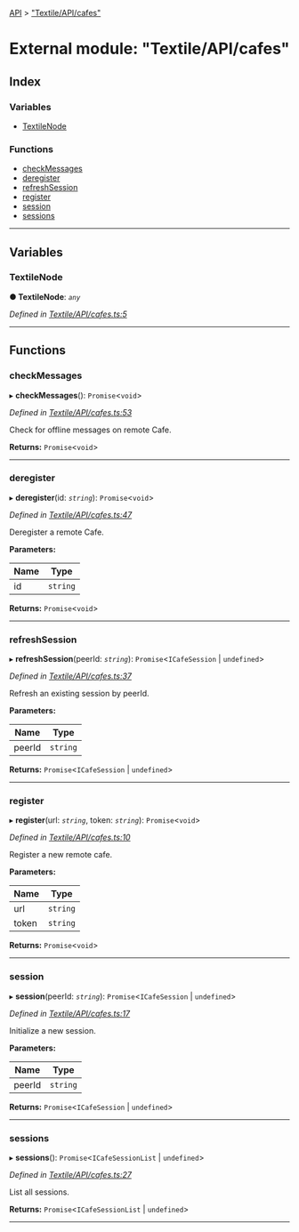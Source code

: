 [API](../README.md) > ["Textile/API/cafes"](../modules/_textile_api_cafes_.md)

# External module: "Textile/API/cafes"

## Index

### Variables

* [TextileNode](_textile_api_cafes_.md#textilenode)

### Functions

* [checkMessages](_textile_api_cafes_.md#checkmessages)
* [deregister](_textile_api_cafes_.md#deregister)
* [refreshSession](_textile_api_cafes_.md#refreshsession)
* [register](_textile_api_cafes_.md#register)
* [session](_textile_api_cafes_.md#session)
* [sessions](_textile_api_cafes_.md#sessions)

---

## Variables

<a id="textilenode"></a>

###  TextileNode

**● TextileNode**: *`any`*

*Defined in [Textile/API/cafes.ts:5](https://github.com/textileio/react-native-sdk/blob/912c704/lib/Textile/API/cafes.ts#L5)*

___

## Functions

<a id="checkmessages"></a>

###  checkMessages

▸ **checkMessages**(): `Promise`<`void`>

*Defined in [Textile/API/cafes.ts:53](https://github.com/textileio/react-native-sdk/blob/912c704/lib/Textile/API/cafes.ts#L53)*

Check for offline messages on remote Cafe.

**Returns:** `Promise`<`void`>

___
<a id="deregister"></a>

###  deregister

▸ **deregister**(id: *`string`*): `Promise`<`void`>

*Defined in [Textile/API/cafes.ts:47](https://github.com/textileio/react-native-sdk/blob/912c704/lib/Textile/API/cafes.ts#L47)*

Deregister a remote Cafe.

**Parameters:**

| Name | Type |
| ------ | ------ |
| id | `string` |

**Returns:** `Promise`<`void`>

___
<a id="refreshsession"></a>

###  refreshSession

▸ **refreshSession**(peerId: *`string`*): `Promise`<`ICafeSession` \| `undefined`>

*Defined in [Textile/API/cafes.ts:37](https://github.com/textileio/react-native-sdk/blob/912c704/lib/Textile/API/cafes.ts#L37)*

Refresh an existing session by peerId.

**Parameters:**

| Name | Type |
| ------ | ------ |
| peerId | `string` |

**Returns:** `Promise`<`ICafeSession` \| `undefined`>

___
<a id="register"></a>

###  register

▸ **register**(url: *`string`*, token: *`string`*): `Promise`<`void`>

*Defined in [Textile/API/cafes.ts:10](https://github.com/textileio/react-native-sdk/blob/912c704/lib/Textile/API/cafes.ts#L10)*

Register a new remote cafe.

**Parameters:**

| Name | Type |
| ------ | ------ |
| url | `string` |
| token | `string` |

**Returns:** `Promise`<`void`>

___
<a id="session"></a>

###  session

▸ **session**(peerId: *`string`*): `Promise`<`ICafeSession` \| `undefined`>

*Defined in [Textile/API/cafes.ts:17](https://github.com/textileio/react-native-sdk/blob/912c704/lib/Textile/API/cafes.ts#L17)*

Initialize a new session.

**Parameters:**

| Name | Type |
| ------ | ------ |
| peerId | `string` |

**Returns:** `Promise`<`ICafeSession` \| `undefined`>

___
<a id="sessions"></a>

###  sessions

▸ **sessions**(): `Promise`<`ICafeSessionList` \| `undefined`>

*Defined in [Textile/API/cafes.ts:27](https://github.com/textileio/react-native-sdk/blob/912c704/lib/Textile/API/cafes.ts#L27)*

List all sessions.

**Returns:** `Promise`<`ICafeSessionList` \| `undefined`>

___


